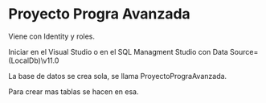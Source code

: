 # Proyecto Progra Avanzada
 

Viene con Identity y roles.

Iniciar en el Visual Studio o en el SQL Managment Studio con Data Source=(LocalDb)\v11.0


La base de datos se crea sola, se llama ProyectoPrograAvanzada.


Para crear mas tablas se hacen en esa. 


